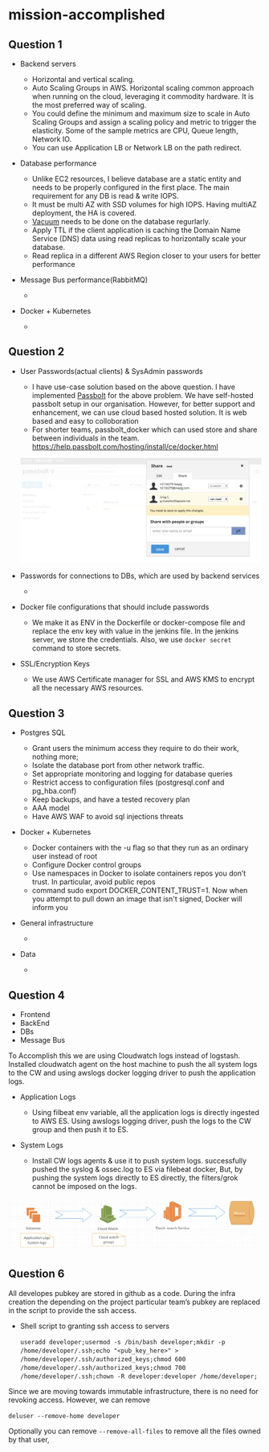 mission-accomplished
====================

Question 1
----------

* Backend servers
  * Horizontal and vertical scaling.
  * Auto Scaling Groups in AWS. Horizontal scaling common approach when running on the cloud, leveraging it commodity hardware. It is the most preferred way of scaling.
  * You could define the minimum and maximum size to scale in Auto Scaling Groups and assign a scaling policy and metric to trigger the elasticity. Some of the sample metrics are CPU, Queue length, Network IO.
  * You can use Application LB or Network LB on the path redirect.

* Database performance
  * Unlike EC2 resources, I believe database are a static entity and needs to be properly configured in the first place. The main requirement for any DB is read & write IOPS.
  * It must be multi AZ with SSD volumes for high IOPS. Having multiAZ deployment, the HA is covered.
  * [Vacuum][] needs to be done on the database regurlarly.
  * Apply TTL if the client application is caching the Domain Name Service (DNS) data using read replicas to horizontally scale your database.
  * Read replica in a different AWS Region closer to your users for better performance

* Message Bus performance(RabbitMQ)
  * <pending>

* Docker + Kubernetes
  * <pending>

Question 2
----------

* User Passwords(actual clients) & SysAdmin passwords
  * I have use-case solution based on the above question. I have implemented [Passbolt][] for the above problem. We have self-hosted passbolt setup in our organisation. However, for better support and enhancement, we can use cloud based hosted solution. It is web based and easy to colloboration
  * For shorter teams, passbolt_docker which can used store and share between individuals in the team. https://help.passbolt.com/hosting/install/ce/docker.html

  ![Passbolt](https://github.com/karthikholla/mission-accomplished/blob/master/images/passbolt.png)

* Passwords for connections to DBs, which are used by backend services
  * <pending>

* Docker file configurations that should include passwords
  * We make it as ENV in the Dockerfile or docker-compose file and  replace the env key with value in the jenkins file. In the jenkins server, we store the credentials. Also, we use `docker secret` command to store secrets.

* SSL/Encryption Keys
  * We use AWS Certificate manager for SSL and AWS KMS to encrypt all the necessary AWS resources.

Question 3
----------

* Postgres SQL
  * Grant users the minimum access they require to do their work, nothing more;
  * Isolate the database port from other network traffic.
  * Set appropriate monitoring and logging for database queries
  * Restrict access to configuration files (postgresql.conf and pg_hba.conf)
  * Keep backups, and have a tested recovery plan
  * AAA model
  * Have AWS WAF to avoid sql injections threats

* Docker + Kubernetes
  * Docker containers with the -u flag so that they run as an ordinary user instead of root
  * Configure Docker control groups
  * Use namespaces in Docker to isolate containers repos you don’t trust. In particular, avoid public repos
  * command sudo export DOCKER_CONTENT_TRUST=1. Now when you attempt to pull down an image that isn't signed, Docker will inform you

* General infrastructure
  * <pending>

* Data
  * <pending>


Question 4
----------

* Frontend
* BackEnd
* DBs
* Message Bus

To Accomplish this we are using Cloudwatch logs instead of logstash. Installed cloudwatch agent on the host machine to push the all system logs to the CW and using awslogs docker logging driver to push the application logs.

* Application Logs
  * Using filbeat env variable, all the application logs is directly ingested to AWS ES. Using awslogs logging driver, push the logs to the CW group and then push it to ES.

* System Logs
  * Install CW logs agents & use it to push system logs. successfully pushed the syslog & ossec.log to ES via filebeat docker, But, by pushing the system logs directly to ES directly, the filters/grok cannot be imposed on the logs.

![Image of Architecture](https://github.com/karthikholla/mission-accomplished/blob/master/images/diagram2.png)


Question 6
----------

All developes pubkey are stored in github as a code. During the infra creation the depending on the project particular team’s pubkey are replaced in the script to provide the ssh access.

* Shell script to granting ssh access to servers

  `useradd developer;usermod -s /bin/bash developer;mkdir -p /home/developer/.ssh;echo "<pub_key_here>" > /home/developer/.ssh/authorized_keys;chmod 600 /home/developer/.ssh/authorized_keys;chmod 700 /home/developer/.ssh;chown -R developer:developer /home/developer;`

Since we are moving towards immutable infrastructure, there is no need for revoking access. However, we can remove

  `deluser --remove-home developer`

Optionally you can remove `--remove-all-files` to remove all the files owned by that user,

[Passbolt]: https://www.passbolt.com/
[Vacuum]: https://github.com/awsdocs/amazon-rds-user-guide/blob/master/doc_source/CHAP_BestPractices.md#working-with-the-postgresql-autovacuum-feature
